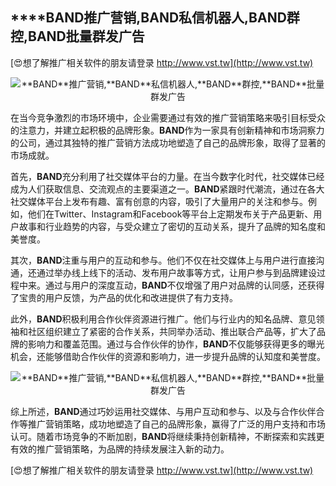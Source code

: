## ****BAND**推广营销,**BAND**私信机器人,**BAND**群控,**BAND**批量群发广告**

[😍想了解推广相关软件的朋友请登录 http://www.vst.tw](http://www.vst.tw)

 <center><img src="https://vst.tw/MP4/tuiguang/png/1.png" alt="**BAND**推广营销,**BAND**私信机器人,**BAND**群控,**BAND**批量群发广告"></center>

在当今竞争激烈的市场环境中，企业需要通过有效的推广营销策略来吸引目标受众的注意力，并建立起积极的品牌形象。**BAND**作为一家具有创新精神和市场洞察力的公司，通过其独特的推广营销方法成功地塑造了自己的品牌形象，取得了显著的市场成就。

首先，**BAND**充分利用了社交媒体平台的力量。在当今数字化时代，社交媒体已经成为人们获取信息、交流观点的主要渠道之一。**BAND**紧跟时代潮流，通过在各大社交媒体平台上发布有趣、富有创意的内容，吸引了大量用户的关注和参与。例如，他们在Twitter、Instagram和Facebook等平台上定期发布关于产品更新、用户故事和行业趋势的内容，与受众建立了密切的互动关系，提升了品牌的知名度和美誉度。

其次，**BAND**注重与用户的互动和参与。他们不仅在社交媒体上与用户进行直接沟通，还通过举办线上线下的活动、发布用户故事等方式，让用户参与到品牌建设过程中来。通过与用户的深度互动，**BAND**不仅增强了用户对品牌的认同感，还获得了宝贵的用户反馈，为产品的优化和改进提供了有力支持。

此外，**BAND**积极利用合作伙伴资源进行推广。他们与行业内的知名品牌、意见领袖和社区组织建立了紧密的合作关系，共同举办活动、推出联合产品等，扩大了品牌的影响力和覆盖范围。通过与合作伙伴的协作，**BAND**不仅能够获得更多的曝光机会，还能够借助合作伙伴的资源和影响力，进一步提升品牌的认知度和美誉度。

 <center><img src="https://vst.tw/MP4/tuiguang/png/8.png" alt="**BAND**推广营销,**BAND**私信机器人,**BAND**群控,**BAND**批量群发广告"></center>

综上所述，**BAND**通过巧妙运用社交媒体、与用户互动和参与、以及与合作伙伴合作等推广营销策略，成功地塑造了自己的品牌形象，赢得了广泛的用户支持和市场认可。随着市场竞争的不断加剧，**BAND**将继续秉持创新精神，不断探索和实践更有效的推广营销策略，为品牌的持续发展注入新的动力。

[😍想了解推广相关软件的朋友请登录 http://www.vst.tw](http://www.vst.tw)



